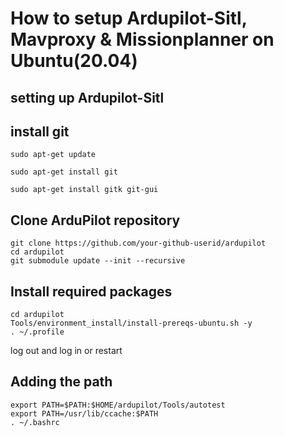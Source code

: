 # How to setup Ardupilot-Sitl, Mavproxy & Missionplanner on Ubuntu(20.04)
## setting up Ardupilot-Sitl
## install git
```
sudo apt-get update

sudo apt-get install git

sudo apt-get install gitk git-gui
```
## Clone ArduPilot repository
```
git clone https://github.com/your-github-userid/ardupilot
cd ardupilot
git submodule update --init --recursive
```
## Install required packages
```
cd ardupilot
Tools/environment_install/install-prereqs-ubuntu.sh -y
. ~/.profile
```
log out and log in or restart 
## Adding the path
```
export PATH=$PATH:$HOME/ardupilot/Tools/autotest
export PATH=/usr/lib/ccache:$PATH
. ~/.bashrc
```
